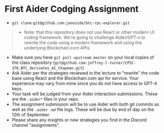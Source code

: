 # First Aider Codging Assignment

- `git clone` `git@github.com:janoside/btc-rpc-explorer.git`
> * Note: that this repository does not use React or other modern UI coding framework. We're going to challenge Aider/GPT-x to rewrite the code using a modern framework and using the underlying Blockchain.com APIs
- Make sure you have `git pull upstream master` on your local copies of the class repository (`git@github.com:jeffrey-l-turner/CPSC-370_BTC_derivates_AI_Chapman.git`)
- Ask Aider per the strategies reviewed in the lecture to "rewrite" the code base using React and the Blockchain.com api for service. Your experience may vary from mine since you do not have access to GPT-4 keys.
- Your task will be judged from your Aider interaction submissions. These are the `.aider*` files in your repo.
- The assignment submission will be to use Aider with both git commits as well as the `.aider` `.md` file logs. These will be due by end of day on the 12th of September.
- Please share any insights or new strategies you find in the Discord channel "assignments".
